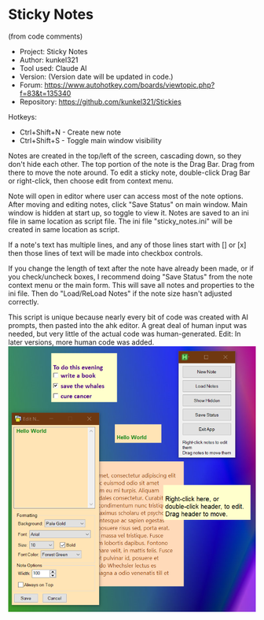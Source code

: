 # Sticky Notes
(from code comments)
* Project:    Sticky Notes
* Author:     kunkel321
* Tool used:  Claude AI
* Version:    (Version date will be updated in code.)
* Forum:      https://www.autohotkey.com/boards/viewtopic.php?f=83&t=135340
* Repository: https://github.com/kunkel321/Stickies     

Hotkeys:
* Ctrl+Shift+N - Create new note
* Ctrl+Shift+S - Toggle main window visibility

Notes are created in the top/left of the screen, cascading down, so they don't hide each other.  The top portion of the note is the Drag Bar.  Drag from there to move the note around.   To edit a sticky note, double-click Drag Bar or right-click, then choose edit from context menu.  

Note will open in editor where user can access most of the note options.  After moving and editing notes, click "Save Status" on main window. Main window is hidden at start up, so toggle to view it.  Notes are saved to an ini file in same location as script file. The ini file "sticky_notes.ini" will be created in same location as script.

If a note's text has multiple lines, and any of those lines start with 
[] or
[x] then those lines of text will be made into checkbox controls.  

If you change the length of text after the note have already been made, or if you check/uncheck boxes, I recommend doing "Save Status" from the note context menu or the main form.  This will save all notes and properties to the ini file.  Then do "Load/ReLoad Notes" if the note size hasn't adjusted correctly. 

This script is unique because nearly every bit of code was created with AI prompts, then pasted into the ahk editor.  A great deal of human input was needed, but very little of the actual code was human-generated.  Edit: In later versions, more human code was added.
![Screenshot of Sticky Notes tool](https://github.com/kunkel321/Stickies/blob/main/sticky_note_screenshot.PNG?raw=true)
